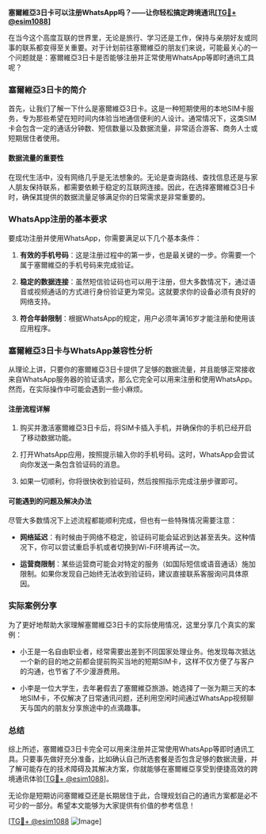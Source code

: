 **塞爾維亞3日卡可以注册WhatsApp吗？——让你轻松搞定跨境通讯[[TG💪+ @esim1088](https://t.me/s/esim1088)]**

在当今这个高度互联的世界里，无论是旅行、学习还是工作，保持与亲朋好友或同事的联系都变得至关重要。对于计划前往塞爾維亞的朋友们来说，可能最关心的一个问题就是：塞爾維亞3日卡是否能够注册并正常使用WhatsApp等即时通讯工具呢？

### 塞爾維亞3日卡的简介

首先，让我们了解一下什么是塞爾維亞3日卡。这是一种短期使用的本地SIM卡服务，专为那些希望在短时间内体验当地通信便利的人设计。通常情况下，这类SIM卡会包含一定的通话分钟数、短信数量以及数据流量，非常适合游客、商务人士或短期居住者使用。

#### 数据流量的重要性

在现代生活中，没有网络几乎是无法想象的。无论是查询路线、查找信息还是与家人朋友保持联系，都需要依赖于稳定的互联网连接。因此，在选择塞爾維亞3日卡时，确保其提供的数据流量足够满足你的日常需求是非常重要的。

### WhatsApp注册的基本要求

要成功注册并使用WhatsApp，你需要满足以下几个基本条件：

1. **有效的手机号码**：这是注册过程中的第一步，也是最关键的一步。你需要一个属于塞爾維亞的手机号码来完成验证。
   
2. **稳定的数据连接**：虽然短信验证码也可以用于注册，但大多数情况下，通过语音或视频通话的方式进行身份验证更为常见。这就要求你的设备必须有良好的网络支持。

3. **符合年龄限制**：根据WhatsApp的规定，用户必须年满16岁才能注册和使用该应用程序。

### 塞爾維亞3日卡与WhatsApp兼容性分析

从理论上讲，只要你的塞爾維亞3日卡提供了足够的数据流量，并且能够正常接收来自WhatsApp服务器的验证请求，那么它完全可以用来注册和使用WhatsApp。然而，在实际操作中可能会遇到一些小麻烦。

#### 注册流程详解

1. 购买并激活塞爾維亞3日卡后，将SIM卡插入手机，并确保你的手机已经开启了移动数据功能。
   
2. 打开WhatsApp应用，按照提示输入你的手机号码。这时，WhatsApp会尝试向你发送一条包含验证码的消息。

3. 如果一切顺利，你将很快收到验证码，然后按照指示完成注册步骤即可。

#### 可能遇到的问题及解决办法

尽管大多数情况下上述流程都能顺利完成，但也有一些特殊情况需要注意：

- **网络延迟**：有时候由于网络不稳定，验证码可能会延迟到达甚至丢失。这种情况下，你可以尝试重启手机或者切换到Wi-Fi环境再试一次。
  
- **运营商限制**：某些运营商可能会对特定的服务（如国际短信或语音通话）施加限制。如果你发现自己始终无法收到验证码，建议直接联系客服询问具体原因。

### 实际案例分享

为了更好地帮助大家理解塞爾維亞3日卡的实际使用情况，这里分享几个真实的案例：

- 小王是一名自由职业者，经常需要出差到不同国家处理业务。他发现每次抵达一个新的目的地之前都会提前购买当地的短期SIM卡，这样不仅方便了与客户的沟通，也节省了不少漫游费用。
  
- 小李是一位大学生，去年暑假去了塞爾維亞旅游。她选择了一张为期三天的本地SIM卡，不仅解决了日常通讯问题，还利用空闲时间通过WhatsApp视频聊天与国内的朋友分享旅途中的点滴趣事。

### 总结

综上所述，塞爾維亞3日卡完全可以用来注册并正常使用WhatsApp等即时通讯工具。只要事先做好充分准备，比如确认自己所选套餐是否包含足够的数据流量，并了解可能存在的技术障碍及其解决方案，你就能够在塞爾維亞享受到便捷高效的跨境通讯体验[[TG💪+ @esim1088](https://t.me/s/esim1088)]。

无论你是短期访问塞爾維亞还是长期居住于此，合理规划自己的通讯方案都是必不可少的一部分。希望本文能够为大家提供有价值的参考信息！

[[TG💪+ @esim1088](https://t.me/s/esim1088) ![Image](https://i.postimg.cc/4NQfJmqS/Snipaste-2025-05-13-00-14-12.png)]